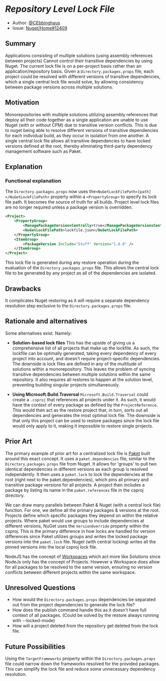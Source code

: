 ﻿# ***Repository Level Lock File***

- Author: [@CEbbinghaus](https://github.com/CEbbinghaus) 
- Issue: [Nuget/Home#12409](https://github.com/NuGet/Home/issues/12409) 

## Summary

Applications consisting of multiple solutions (using assembly references between projects) Cannot control their transitive dependencies by using Nuget. The current lock file is on a per-project basis rather than an application/repository basis. Given a `Directory.packages.props` file, each project could be resolved with different versions of transitive dependencies, which a single central lock file would solve, by allowing consistency between package versions across multiple solutions.


## Motivation 

Monorepositories with multiple solutions utilizing assembly references that deploy all their code together as a single application are unable to use Nuget (with or without CPM) due to transitive version conflicts. This is due to nuget being able to resolve different versions of transitive dependencies for each individual build, as they occur in isolation from one another. A single central lock file allows all transitive dependencies to have locked versions defined at the root, thereby eliminating third-party dependency management software such as Paket.


## Explanation

### Functional explanation

<!-- Explain the proposal as if it were already implemented, and you're teaching it to another person. -->
<!-- Introduce new concepts, functional designs with real-life examples, and low-fidelity mockups or pseudocode to show how this proposal would look. -->

The `Directory.packages.props` now uses the`<NuGetLockFilePath>[path]</NuGetLockFilePath>` property within a `<PropertyGroup>` to specify its lock file path. It becomes the source of truth for all builds. Project level lock files are no longer required unless a package version is overridden.

```xml
<Project>
    <PropertyGroup>
        <ManagePackageVersionsCentrally>true</ManagePackageVersionsCentrally>
        <NuGetLockFilePath>lockfile.json</NuGetLockFilePath>
    </PropertyGroup>
    <ItemGroup>
        <PackageVersion Include="Stuff" Version="1.0.0" />
    </ItemGroup>
</Project>
```

This lock file is generated during any restore operation during the evaluation of the `Directory.packages.props` file. This allows the central lock file to be generated by any project as all of the dependencies are isolated.

## Drawbacks

<!-- Why should we not do this? -->
It complicates Nuget restoring as it will require a separate dependency resolution step exclusive to the `Directory.packages.props` file.

## Rationale and alternatives

<!-- Why is this the best design compared to other designs? -->
<!-- What other designs have been considered and why weren't they chosen? -->
<!-- What is the impact of not doing this? -->

Some alternatives exist. Namely:
* **Solution-based lock files**
    This has the upside of giving us a comprehensive list of all projects that make up the lockfile. As such, the lockfile can be optimally generated, taking every dependency of every project into account, and doesn't require project-specific dependencies. The downside is lock files are defined in any of the multitude of solutions within a monorepository. This leaves the problem of syncing transitive dependencies between multiple solutions within the same repository. It also requires all restores to happen at the solution level, preventing building singular projects simultaneously.

* **Using Microsoft.Build.Traversal**
	`Microsoft.Build.Traversal` could create a `.csproj` that references all projects under it. As such, it would have the context of every package as defined by the `ProjectReference`. This would then act as the restore project that, in turn, sorts out all dependencies and generates the most optimal lock file. The downside is that only this project can be used to restore packages since the lock file would only apply to it, making it impossible to restore single projects.


## Prior Art

<!-- What prior art, both good and bad, are related to this proposal? -->
<!-- Do other features exist in other ecosystems, and what experience has their community had? -->
<!-- What lessons from other communities can we learn from? -->
<!-- Are there any resources that are relevant to this proposal? -->

The primary example of prior art for a centralized lock file is [Paket](https://fsprojects.github.io/Paket/) built around this exact concept. It uses a `paket.dependencies` file, similar to the `Directory.packages.props` file from Nuget. It allows for 'groups' to pull two identical dependencies in different versions as each group is resolved independently. It then uses a `paket.lock` to lock the dependencies at the root (right next to the paket.dependencies), which pins all primary and transitive package versions for all projects. A project then includes a package by listing its name in the `paket.references` file in the csproj directory. 

We can draw many parallels between Paket & Nuget (with a central lock file) function. For one, we define all the primary packages & versions at the root. Projects define which specific packages they depend on within the relative projects. Where paket would use groups to include dependencies at different versions, NuGet uses the `VersionOverride` property within the csproj. This is the primary difference in how locks are handled for version differences since Paket utilizes groups and writes the locked package versions into the `paket.lock` file. Nuget (with central locking) writes all the pinned versions into the local csproj lock file.

NodeJS has the concept of [Workspaces](https://docs.npmjs.com/cli/v7/using-npm/workspaces#skip-to-content) which act more like Solutions since NodeJs only has the concept of Projects. However a Workspace does allow for all packages to be resolved to the same version, ensuring no version conflicts between different projects within the same workspace. 

## Unresolved Questions

<!-- What parts of the proposal do you expect to resolve before this gets accepted? -->
<!-- What parts of the proposal need to be resolved before the proposal is stabilized? -->
<!-- What related issues would you consider out of scope for this proposal but can be addressed in the future? -->

* How would the `Directory.packages.props` dependencies be separated out from the project dependencies to generate the lock file? 
* How does the publish command handle this as it doesn't have full context of all packages. (Could be solved by the restore always running with --locked-mode)
* How will a project deleted from the repository get deleted from the lock file.

## Future Possibilities
<!-- What future possibilities can you think of that this proposal would help with? -->
Using the `TargetFrameworks` property within the `Directory.packages.props` file could narrow down the frameworks resolved for the provided packages. This can simplify the lock file and reduce some unnecessary dependency resolution.
